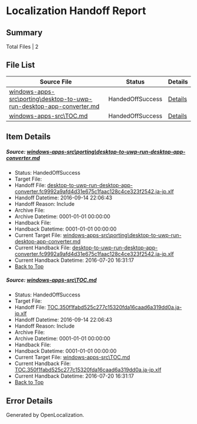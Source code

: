 # <a name='report-top'></a> Localization Handoff Report

## Summary
 Total Files | 2

## File List
 Source File | Status | Details 
 ----------- | ------ | ------- 
 [windows-apps-src\porting\desktop-to-uwp-run-desktop-app-converter.md](https://github.com/Microsoft/windows-apps/blob/1cae625559ad95c1de577e57bfd5087e55a0c2f5/windows-apps-src/porting/desktop-to-uwp-run-desktop-app-converter.md) | HandedOffSuccess | [Details](#daa29e4e96219bd1eaf7f2dca29fc685b65897744910)
 [windows-apps-src\TOC.md](https://github.com/Microsoft/windows-apps/blob/1cae625559ad95c1de577e57bfd5087e55a0c2f5/windows-apps-src/TOC.md) | HandedOffSuccess | [Details](#1c9b52594ed1a3b519d5d20fea23f9a0c5bca1c88004)

## Item Details
##### <a name='daa29e4e96219bd1eaf7f2dca29fc685b65897744910'></a> Source: [windows-apps-src\porting\desktop-to-uwp-run-desktop-app-converter.md](https://github.com/Microsoft/windows-apps/blob/1cae625559ad95c1de577e57bfd5087e55a0c2f5/windows-apps-src/porting/desktop-to-uwp-run-desktop-app-converter.md)
* Status: HandedOffSuccess
* Target File: 
* Handoff File: [desktop-to-uwp-run-desktop-app-converter.fc9992a9afd4d31e675c1faac128c4ce323f2542.ja-jp.xlf](https://github.com/Microsoft/WDG.handoff/blob/83aaa9c47586db361bec0099b978f28fb01b0e80/ol-handoff/Microsoft/windows-apps.ja-jp/master/desktop-to-uwp-run-desktop-app-converter.fc9992a9afd4d31e675c1faac128c4ce323f2542.ja-jp.xlf)
* Handoff Datetime: 2016-09-14 22:06:43
* Handoff Reason: Include
* Archive File: 
* Archive Datetime: 0001-01-01 00:00:00
* Handback File: 
* Handback Datetime: 0001-01-01 00:00:00
* Current Target File: [windows-apps-src\porting\desktop-to-uwp-run-desktop-app-converter.md](https://github.com/Microsoft/windows-apps.ja-jp/blob/bb8e3c217182fd3ae9fd7c331e3722f1189b5569/windows-apps-src/porting/desktop-to-uwp-run-desktop-app-converter.md)
* Current Handback File: [desktop-to-uwp-run-desktop-app-converter.fc9992a9afd4d31e675c1faac128c4ce323f2542.ja-jp.xlf](https://github.com/Microsoft/WDG.handback/blob/5fbfce34d71b9c9ce97b3692f989d8e628c65b51/ol-handback/Microsoft/windows-apps.ja-jp/master/desktop-to-uwp-run-desktop-app-converter.fc9992a9afd4d31e675c1faac128c4ce323f2542.ja-jp.xlf)
* Current Handback Datetime: 2016-07-20 16:31:17
* [Back to Top](#report-top)

##### <a name='1c9b52594ed1a3b519d5d20fea23f9a0c5bca1c88004'></a> Source: [windows-apps-src\TOC.md](https://github.com/Microsoft/windows-apps/blob/1cae625559ad95c1de577e57bfd5087e55a0c2f5/windows-apps-src/TOC.md)
* Status: HandedOffSuccess
* Target File: 
* Handoff File: [TOC.350f1fabd525c277c15320fda16caad6a319dd0a.ja-jp.xlf](https://github.com/Microsoft/WDG.handoff/blob/83aaa9c47586db361bec0099b978f28fb01b0e80/ol-handoff/Microsoft/windows-apps.ja-jp/master/TOC.350f1fabd525c277c15320fda16caad6a319dd0a.ja-jp.xlf)
* Handoff Datetime: 2016-09-14 22:06:43
* Handoff Reason: Include
* Archive File: 
* Archive Datetime: 0001-01-01 00:00:00
* Handback File: 
* Handback Datetime: 0001-01-01 00:00:00
* Current Target File: [windows-apps-src\TOC.md](https://github.com/Microsoft/windows-apps.ja-jp/blob/bb8e3c217182fd3ae9fd7c331e3722f1189b5569/windows-apps-src/TOC.md)
* Current Handback File: [TOC.350f1fabd525c277c15320fda16caad6a319dd0a.ja-jp.xlf](https://github.com/Microsoft/WDG.handback/blob/5fbfce34d71b9c9ce97b3692f989d8e628c65b51/ol-handback/Microsoft/windows-apps.ja-jp/master/TOC.350f1fabd525c277c15320fda16caad6a319dd0a.ja-jp.xlf)
* Current Handback Datetime: 2016-07-20 16:31:17
* [Back to Top](#report-top)


## Error Details

Generated by OpenLocalization.

